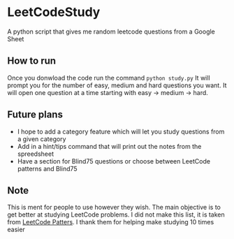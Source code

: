 # LeetCodeStudy
A python script that gives me random leetcode questions from a Google Sheet

## How to run
Once you donwload the code run the command `python study.py`
It will prompt you for the number of easy, medium and hard questions you want.
It will open one question at a time starting with easy -> medium -> hard.

## Future plans
- I hope to add a category feature which will let you study questions from a given category
- Add in a hint/tips command that will print out the notes from the spreedsheet
- Have a section for Blind75 questions or choose between LeetCode patterns and Blind75

## Note
This is ment for people to use however they wish. The main objective is to get better at studying LeetCode problems.
I did not make this list, it is taken from [LeetCode Patters](https://seanprashad.com/leetcode-patterns/). I thank them for helping make studying 10 times easier
